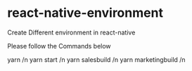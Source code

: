 # react-native-environment
Create Different environment in react-native

Please follow the Commands below

yarn /n
yarn start /n 
yarn salesbuild /n
yarn marketingbuild /n
